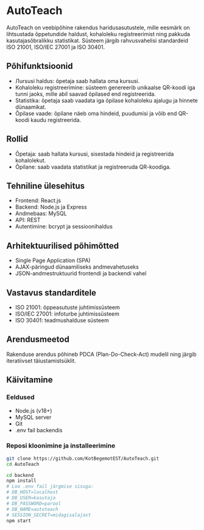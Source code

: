 # AutoTeach

AutoTeach on veebipõhine rakendus haridusasutustele, mille eesmärk on lihtsustada õppetundide haldust, kohaloleku registreerimist ning pakkuda kasutajasõbralikku statistikat. Süsteem järgib rahvusvahelisi standardeid ISO 21001, ISO/IEC 27001 ja ISO 30401.

## Põhifunktsioonid
- Лursusi haldus: õpetaja saab hallata oma kursusi.
- Kohaloleku registreerimine: süsteem genereerib unikaalse QR-koodi iga tunni jaoks, mille abil saavad õpilased end registreerida.
- Statistika: õpetaja saab vaadata iga õpilase kohaloleku ajalugu ja hinnete dünaamikat.
- Õpilase vaade: õpilane näeb oma hindeid, puudumisi ja võib end QR-koodi kaudu registreerida.

## Rollid
- Õpetaja: saab hallata kursusi, sisestada hindeid ja registreerida kohalolekut.
- Õpilane: saab vaadata statistikat ja registreeruda QR-koodiga.

## Tehniline ülesehitus
- Frontend: React.js
- Backend: Node.js ja Express
- Andmebaas: MySQL
- API: REST
- Autentimine: bcrypt ja sessioonihaldus

## Arhitektuurilised põhimõtted
- Single Page Application (SPA)
- AJAX-päringud dünaamiliseks andmevahetuseks
- JSON-andmestruktuurid frontendi ja backendi vahel

## Vastavus standarditele
- ISO 21001: õppeasutuste juhtimissüsteem
- ISO/IEC 27001: infoturbe juhtimissüsteem
- ISO 30401: teadmushalduse süsteem

## Arendusmeetod
Rakenduse arendus põhineb PDCA (Plan-Do-Check-Act) mudelil ning järgib iteratiivset täiustamistsüklit.

## Käivitamine

### Eeldused

- Node.js (v18+)
- MySQL server
- Git
- .env fail backendis

### Reposi kloonimine ja installeerimine

```bash
git clone https://github.com/KotBegemotEST/AutoTeach.git
cd AutoTeach

cd backend
npm install
# Loo .env fail järgmise sisuga:
# DB_HOST=localhost
# DB_USER=kasutaja
# DB_PASSWORD=parool
# DB_NAME=autoteach
# SESSION_SECRET=midagisalajast
npm start

